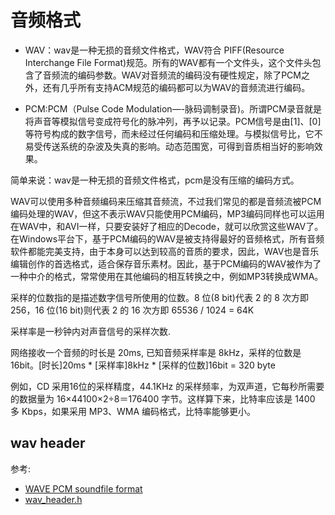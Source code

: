 # 音频格式
- WAV：wav是一种无损的音频文件格式，WAV符合 PIFF(Resource Interchange File Format)规范。所有的WAV都有一个文件头，这个文件头包含了音频流的编码参数。WAV对音频流的编码没有硬性规定，除了PCM之外，还有几乎所有支持ACM规范的编码都可以为WAV的音频流进行编码。

- PCM:PCM（Pulse Code Modulation—-脉码调制录音)。所谓PCM录音就是将声音等模拟信号变成符号化的脉冲列，再予以记录。PCM信号是由[1]、[0]等符号构成的数字信号，而未经过任何编码和压缩处理。与模拟信号比，它不易受传送系统的杂波及失真的影响。动态范围宽，可得到音质相当好的影响效果。

简单来说：wav是一种无损的音频文件格式，pcm是没有压缩的编码方式。

WAV可以使用多种音频编码来压缩其音频流，不过我们常见的都是音频流被PCM编码处理的WAV，但这不表示WAV只能使用PCM编码，MP3编码同样也可以运用在WAV中，和AVI一样，只要安装好了相应的Decode，就可以欣赏这些WAV了。在Windows平台下，基于PCM编码的WAV是被支持得最好的音频格式，所有音频软件都能完美支持，由于本身可以达到较高的音质的要求，因此，WAV也是音乐编辑创作的首选格式，适合保存音乐素材。因此，基于PCM编码的WAV被作为了一种中介的格式，常常使用在其他编码的相互转换之中，例如MP3转换成WMA。

采样的位数指的是描述数字信号所使用的位数。8 位(8 bit)代表 2 的 8 次方即 256，16 位(16 bit)则代表 2 的 16 次方即 65536 / 1024 = 64K

采样率是一秒钟内对声音信号的采样次数.

网络接收一个音频的时长是 20ms, 已知音频采样率是 8kHz，采样的位数是 16bit。[时长]20ms * [采样率]8kHz * [采样的位数]16bit = 320 byte

例如，CD 采用16位的采样精度，44.1KHz 的采样频率，为双声道，它每秒所需要的数据量为 16×44100×2÷8＝176400 字节。这样算下来，比特率应该是 1400 多 Kbps，如果采用 MP3、WMA 编码格式，比特率能够更小。

## wav header
参考:
- [WAVE PCM soundfile format](http://soundfile.sapp.org/doc/WaveFormat/)
- [wav_header.h](https://gist.github.com/Jon-Schneider/8b7c53d27a7a13346a643dac9c19d34f)